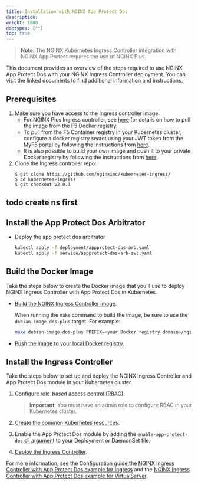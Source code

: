 ```yaml
---
title: Installation with NGINX App Protect Dos
description:
weight: 1800
doctypes: [""]
toc: true
---
```


> **Note**: The NGINX Kubernetes Ingress Controller integration with NGINX App Protect requires the use of NGINX Plus.

This document provides an overview of the steps required to use NGINX App Protect Dos with your NGINX Ingress Controller deployment. You can visit the linked documents to find additional information and instructions.

## Prerequisites

1. Make sure you have access to the Ingress controller image:
    * For NGINX Plus Ingress controller, see [here](/nginx-ingress-controller/installation/pulling-ingress-controller-image) for details on how to pull the image from the F5 Docker registry.
    * To pull from the F5 Container registry in your Kubernetes cluster, configure a docker registry secret using your JWT token from the MyF5 portal by following the instructions from [here](/nginx-ingress-controller/installation/using-the-jwt-token-docker-secret).
    * It is also possible to build your own image and push it to your private Docker registry by following the instructions from [here](/nginx-ingress-controller/installation/building-ingress-controller-image).
2. Clone the Ingress controller repo:
    ```
    $ git clone https://github.com/nginxinc/kubernetes-ingress/
    $ cd kubernetes-ingress
    $ git checkout v2.0.3
    ```

## todo create ns first

## Install the App Protect Dos Arbitrator

- Deploy the app protect dos arbitrator
    ```bash
    kubectl apply -f deployment/appprotect-dos-arb.yaml
    kubectl apply -f service/appprotect-dos-arb-svc.yaml
    ```

## Build the Docker Image

Take the steps below to create the Docker image that you'll use to deploy NGINX Ingress Controller with App Protect Dos in Kubernetes.

- [Build the NGINX Ingress Controller image](/nginx-ingress-controller/installation/building-ingress-controller-image).

  When running the `make` command to build the image, be sure to use the `debian-image-dos-plus` target. For example:

    ```bash
    make debian-image-dos-plus PREFIX=<your Docker registry domain>/nginx-plus-ingress
    ```

- [Push the image to your local Docker registry](/nginx-ingress-controller/installation/building-ingress-controller-image.md#building-the-image-and-pushing-it-to-the-private-registry).

## Install the Ingress Controller

Take the steps below to set up and deploy the NGINX Ingress Controller and App Protect Dos module in your Kubernetes cluster.

1. [Configure role-based access control (RBAC)](/nginx-ingress-controller/installation/installation-with-manifests.md#1-configure-rbac).

   > **Important**: You must have an admin role to configure RBAC in your Kubernetes cluster.

3. [Create the common Kubernetes resources](/nginx-ingress-controller/installation/installation-with-manifests.md#create-common-resources).
4. Enable the App Protect Dos module by adding the `enable-app-protect-dos` [cli argument](/nginx-ingress-controller/configuration/global-configuration/command-line-arguments.md#cmdoption-enable-app-protect-dos) to your Deployment or DaemonSet file.
5. [Deploy the Ingress Controller](/nginx-ingress-controller/installation/installation-with-manifests.md#3-deploy-the-ingress-controller).

For more information, see the [Configuration guide](/nginx-ingress-controller/app-protect-dos/configuration),the [NGINX Ingress Controller with App Protect Dos example for Ingress](https://github.com/nginxinc/kubernetes-ingress/tree/v2.0.3/examples/appprotect-dos) and the [NGINX Ingress Controller with App Protect Dos example for VirtualServer](https://github.com/nginxinc/kubernetes-ingress/tree/v2.0.3/examples/custom-resources/dos).
